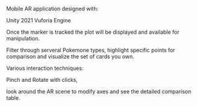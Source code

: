 Mobile AR application designed with:

Unity 2021
Vuforia Engine

Once the marker is tracked the plot will be displayed and available for manipulation. 

Filter through serveral Pokemone types, highlight specific points for comparison and visualize the set of cards you own.

Various interaction techniques:

Pinch and Rotate with clicks,

look around the AR scene to modify axes and see the detailed comparison table.
